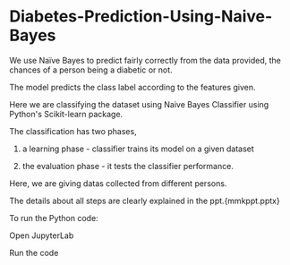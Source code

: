 # Diabetes-Prediction-Using-Naive-Bayes
We use Naïve Bayes  to predict fairly correctly from the data provided, the chances of a person being a diabetic or not. 

The model predicts the class label according to the features given.

Here we are classifying the dataset using Naive Bayes Classifier using Python's Scikit-learn package.

The classification has two phases,

1) a learning phase - classifier trains its model on a given dataset

2) the evaluation phase - it tests the classifier performance. 

Here, we are giving datas collected from different persons.

The details about all steps are clearly explained in the ppt.{mmkppt.pptx}

To run the Python code:

Open JupyterLab 

Run the code




